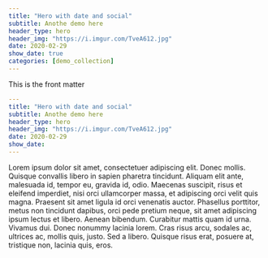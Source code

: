 ```yaml
---
title: "Hero with date and social"
subtitle: Anothe demo here
header_type: hero
header_img: "https://i.imgur.com/TveA612.jpg"
date: 2020-02-29
show_date: true
categories: [demo_collection]
---
```



This is the front matter

```yaml
---
title: "Hero with date and social"
subtitle: Anothe demo here
header_type: hero
header_img: "https://i.imgur.com/TveA612.jpg"
date: 2020-02-29
show_date: 
---
```

Lorem ipsum dolor sit amet, consectetuer adipiscing elit. Donec mollis. Quisque convallis libero in sapien pharetra tincidunt. Aliquam elit ante, malesuada id, tempor eu, gravida id, odio. Maecenas suscipit, risus et eleifend imperdiet, nisi orci ullamcorper massa, et adipiscing orci velit quis magna. Praesent sit amet ligula id orci venenatis auctor. Phasellus porttitor, metus non tincidunt dapibus, orci pede pretium neque, sit amet adipiscing ipsum lectus et libero. Aenean bibendum. Curabitur mattis quam id urna. Vivamus dui. Donec nonummy lacinia lorem. Cras risus arcu, sodales ac, ultrices ac, mollis quis, justo. Sed a libero. Quisque risus erat, posuere at, tristique non, lacinia quis, eros.

